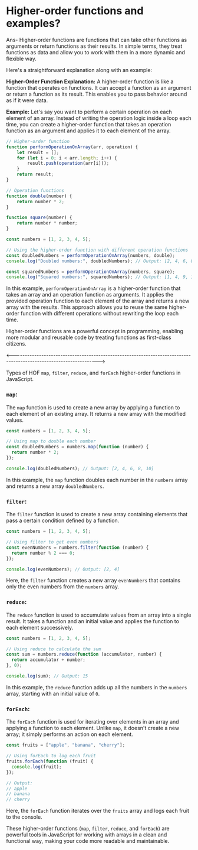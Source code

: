 # Higher-order functions and examples?
Ans- Higher-order functions are functions that can take other functions as arguments or return functions as their results. In simple terms, they treat functions as data and allow you to work with them in a more dynamic and flexible way.

Here's a straightforward explanation along with an example:

**Higher-Order Function Explanation:**
A higher-order function is like a function that operates on functions. It can accept a function as an argument or return a function as its result. This enables you to pass behavior around as if it were data.

**Example:**
Let's say you want to perform a certain operation on each element of an array. Instead of writing the operation logic inside a loop each time, you can create a higher-order function that takes an operation function as an argument and applies it to each element of the array.

```javascript
// Higher-order function
function performOperationOnArray(arr, operation) {
    let result = [];
    for (let i = 0; i < arr.length; i++) {
        result.push(operation(arr[i]));
    }
    return result;
}

// Operation functions
function double(number) {
    return number * 2;
}

function square(number) {
    return number * number;
}

const numbers = [1, 2, 3, 4, 5];

// Using the higher-order function with different operation functions
const doubledNumbers = performOperationOnArray(numbers, double);
console.log("Doubled numbers:", doubledNumbers); // Output: [2, 4, 6, 8, 10]

const squaredNumbers = performOperationOnArray(numbers, square);
console.log("Squared numbers:", squaredNumbers); // Output: [1, 4, 9, 16, 25]
```

In this example, `performOperationOnArray` is a higher-order function that takes an array and an operation function as arguments. It applies the provided operation function to each element of the array and returns a new array with the results. This approach allows you to reuse the same higher-order function with different operations without rewriting the loop each time.

Higher-order functions are a powerful concept in programming, enabling more modular and reusable code by treating functions as first-class citizens.



<------------------------------------------------------------------------------------------------------------------>

Types of HOF  `map`, `filter`, `reduce`, and `forEach` higher-order functions in JavaScript.

### `map`:

The `map` function is used to create a new array by applying a function to each element of an existing array. It returns a new array with the modified values.

```javascript
const numbers = [1, 2, 3, 4, 5];

// Using map to double each number
const doubledNumbers = numbers.map(function (number) {
  return number * 2;
});

console.log(doubledNumbers); // Output: [2, 4, 6, 8, 10]
```

In this example, the `map` function doubles each number in the `numbers` array and returns a new array `doubledNumbers`.

### `filter`:

The `filter` function is used to create a new array containing elements that pass a certain condition defined by a function.

```javascript
const numbers = [1, 2, 3, 4, 5];

// Using filter to get even numbers
const evenNumbers = numbers.filter(function (number) {
  return number % 2 === 0;
});

console.log(evenNumbers); // Output: [2, 4]
```

Here, the `filter` function creates a new array `evenNumbers` that contains only the even numbers from the `numbers` array.

### `reduce`:

The `reduce` function is used to accumulate values from an array into a single result. It takes a function and an initial value and applies the function to each element successively.

```javascript
const numbers = [1, 2, 3, 4, 5];

// Using reduce to calculate the sum
const sum = numbers.reduce(function (accumulator, number) {
  return accumulator + number;
}, 0);

console.log(sum); // Output: 15
```

In this example, the `reduce` function adds up all the numbers in the `numbers` array, starting with an initial value of `0`.

### `forEach`:

The `forEach` function is used for iterating over elements in an array and applying a function to each element. Unlike `map`, it doesn't create a new array; it simply performs an action on each element.

```javascript
const fruits = ["apple", "banana", "cherry"];

// Using forEach to log each fruit
fruits.forEach(function (fruit) {
  console.log(fruit);
});

// Output:
// apple
// banana
// cherry
```

Here, the `forEach` function iterates over the `fruits` array and logs each fruit to the console.

These higher-order functions (`map`, `filter`, `reduce`, and `forEach`) are powerful tools in JavaScript for working with arrays in a clean and functional way, making your code more readable and maintainable.